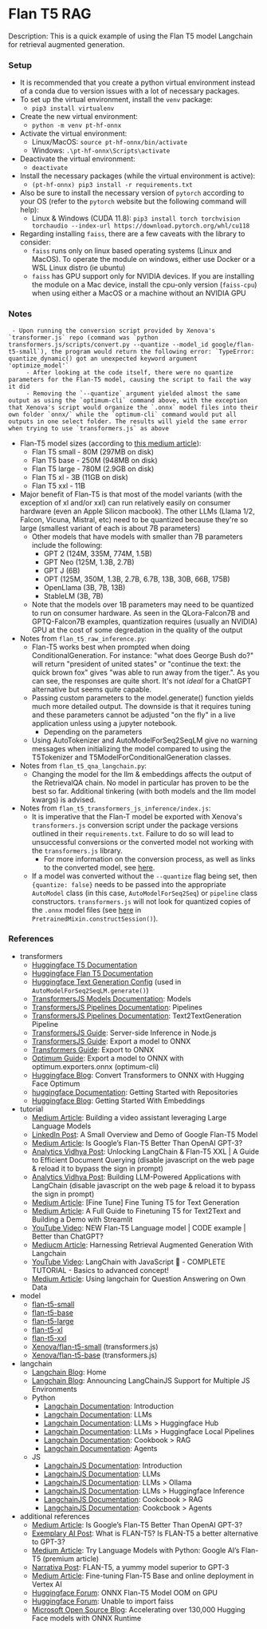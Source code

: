 # Flan T5 RAG

Description: This is a quick example of using the Flan T5 model Langchain for retrieval augmented generation. 


### Setup

 - It is recommended that you create a python virtual environment instead of a conda due to version issues with a lot of necessary packages.
 - To set up the virtual environment, install the `venv` package:
     - `pip3 install virtualenv`
 - Create the new virtual environment:
     - `python -m venv pt-hf-onnx`
 - Activate the virtual environment:
     - Linux/MacOS: `source pt-hf-onnx/bin/activate`
     - Windows: `.\pt-hf-onnx\Scripts\activate`
 - Deactivate the virtual environment:
     - `deactivate`
 - Install the necessary packages (while the virtual environment is active):
     - `(pt-hf-onnx) pip3 install -r requirements.txt`
 - Also be sure to install the necessary version of `pytorch` according to your OS (refer to the `pytorch` website but the following command will help):
     - Linux & Windows (CUDA 11.8): `pip3 install torch torchvision torchaudio --index-url https://download.pytorch.org/whl/cu118`
 - Regarding installing `faiss`, there are a few caveats with the library to consider:
     - `faiss` runs only on linux based operating systems (Linux and MacOS). To operate the module on windows, either use Docker or a WSL Linux distro (ie ubuntu)
     - `faiss` has GPU support only for NVIDIA devices. If you are installing the module on a Mac device, install the cpu-only version (`faiss-cpu`) when using either a MacOS or a machine without an NVIDIA GPU


### Notes

     - Upon running the conversion script provided by Xenova's `transformer.js` repo (command was `python transformers.js/scripts/convert.py --quantize --model_id google/flan-t5-small`), the program would return the following error: `TypeError: quantize_dynamic() got an unexpected keyword argument 'optimize_model'`
         - After looking at the code itself, there were no quantize parameters for the Flan-T5 model, causing the script to fail the way it did
         - Removing the `--quantize` argument yielded almost the same output as using the `optimum-cli` command above, with the exception that Xenova's script would organize the `.onnx` model files into their own folder `onnx/` while the `optimum-cli` command would put all outputs in one select folder. The results will yield the same error when trying to use `transformers.js` as above
 - Flan-T5 model sizes (according to [this medium article](https://medium.com/@koki_noda/try-language-models-with-python-google-ais-flan-t5-ba72318d3be6)):
     - Flan T5 small - 80M (297MB on disk)
     - Flan T5 base - 250M (948MB on disk)
     - Flan T5 large - 780M (2.9GB on disk)
     - Flan T5 xl - 3B (11GB on disk)
     - Flan T5 xxl - 11B
 - Major benefit of Flan-T5 is that most of the model variants (with the exception of xl and/or xxl) can run relatively easily on consumer hardware (even an Apple Silicon macbook). The other LLMs (Llama 1/2, Falcon, Vicuna, Mistral, etc) need to be quantized because they're so large (smallest variant of each is about 7B parameters)
     - Other models that have models with smaller than 7B parameters include the following:
         - GPT 2 (124M, 335M, 774M, 1.5B)
         - GPT Neo (125M, 1.3B, 2.7B)
         - GPT J (6B)
         - OPT (125M, 350M, 1.3B, 2.7B, 6.7B, 13B, 30B, 66B, 175B)
         - OpenLlama (3B, 7B, 13B)
         - StableLM (3B, 7B)
     - Note that the models over 1B parameters may need to be quantized to run on consumer hardware. As seen in the QLora-Falcon7B and GPTQ-Falcon7B examples, quantization requires (usually an NVIDIA) GPU at the cost of some degredation in the quality of the output
 - Notes from `flan_t5_raw_inference.py`:
     - Flan-T5 works best when prompted when doing ConditionalGeneration. For instance: "what does George Bush do?" will return "president of united states" or "continue the text: the quick brown fox" gives "was able to run away from the tiger.". As you can see, the responses are quite short. It's not *ideal* for a ChatGPT alternative but seems quite capable.
     - Passing custom parameters to the model.generate() function yields much more detailed output. The downside is that it requires tuning and these parameters cannot be adjusted "on the fly" in a live application unless using a jupyter notebook.
         - Depending on the parameters 
     - Using AutoTokenizer and AutoModelForSeq2SeqLM give no warning messages when initializing the model compared to using the T5Tokenizer and T5ModelForConditionalGeneration classes.
 - Notes from `flan_t5_qna_langchain.py`:
     - Changing the model for the llm & embeddings affects the output of the RetrievalQA chain. No model in particular has proven to be the best so far. Additional tinkering (with both models and the llm model kwargs) is advised.
 - Notes from `flan_t5_transformers_js_inference/index.js`:
     - It is imperative that the Flan-T model be exported with Xenova's `transformers.js` conversion script under the package versions outlined in their `requirements.txt`. Failure to do so will lead to unsuccessful conversions or the converted model not working with the `transformers.js` library.
         - For more information on the conversion process, as well as links to the converted model, see [here](https://github.com/dmmagdal/HuggingfaceOfflineDownloader/tree/main/onnx_converter/README.md).
     - If a model was converted without the `--quantize` flag being set, then `{quantize: false}` needs to be passed into the appropriate `AutoModel` class (in this case, `AutoModelForSeq2Seq`) or `pipeline` class constructors. `transformers.js` will not look for quantized copies of the `.onnx` model files (see [here](https://github.com/xenova/transformers.js/blob/main/src/models.js#L123) in `PretrainedMixin.constructSession()`).


### References

 - transformers
     - [Huggingface T5 Documentation](https://huggingface.co/docs/transformers/model_doc/t5)
     - [Huggingface Flan T5 Documentation](https://huggingface.co/docs/transformers/model_doc/flan-t5)
     - [Huggingface Text Generation Config](https://huggingface.co/docs/transformers/v4.35.2/en/main_classes/text_generation#transformers.GenerationConfig) (used in `AutoModelForSeq2SeqLM.generate()`)
     - [TransformersJS Models Documentation](https://huggingface.co/docs/transformers.js/api/models): Models
     - [TransformersJS Pipelines Documentation](https://huggingface.co/docs/transformers.js/pipelines): Pipelines
     - [TransformersJS Pipelines Documentation](https://huggingface.co/docs/transformers.js/api/pipelines#module_pipelines.Text2TextGenerationPipeline): Text2TextGeneration Pipeline
     - [TransformersJS Guide](https://huggingface.co/docs/transformers.js/tutorials/node): Server-side Inference in Node.js
     - [TransformersJS Guide](https://huggingface.co/docs/transformers.js/custom_usage#convert-your-models-to-onnx): Export a model to ONNX
     - [Transformers Guide](https://huggingface.co/docs/transformers/serialization): Export to ONNX
     - [Optimum Guide](https://huggingface.co/docs/optimum/exporters/onnx/usage_guides/export_a_model): Export a model to ONNX with optimum.exporters.onnx (optimum-cli)
     - [Huggingface Blog](https://huggingface.co/blog/convert-transformers-to-onnx): Convert Transformers to ONNX with Hugging Face Optimum
     - [huggingface Documentation](https://huggingface.co/docs/hub/repositories-getting-started): Getting Started with Repositories
     - [Huggingface Blog](https://huggingface.co/blog/getting-started-with-embeddings): Getting Started With Embeddings
 - tutorial
     - [Medium Article](https://blog.searce.com/building-a-video-assistant-leveraging-large-language-models-2e964e4eefa1): Building a video assistant leveraging Large Language Models
     - [LinkedIn Post](https://www.linkedin.com/pulse/small-overview-demo-o-google-flan-t5-model-balayogi-g/): A Small Overview and Demo of Google Flan-T5 Model
     - [Medium Article](https://betterprogramming.pub/is-google-flan-t5-better-than-openai-gpt-3-187fdaccf3a6): Is Google’s Flan-T5 Better Than OpenAI GPT-3?
     - [Analytics Vidhya Post](https://www.analyticsvidhya.com/blog/2023/09/unlocking-langchain-flan-t5-xxl-a-guide-to-efficient-document-querying/): Unlocking LangChain & Flan-T5 XXL | A Guide to Efficient Document Querying (disable javascript on the web page & reload it to bypass the sign in prompt)
     - [Analytics Vidhya Post](https://www.analyticsvidhya.com/blog/2023/07/building-llm-powered-applications-with-langchain/): Building LLM-Powered Applications with LangChain (disable javascript on the web page & reload it to bypass the sign in prompt)
     - [Medium Article](https://medium.com/@xiaohan_63326/fine-tune-fine-tuning-t5-for-text-generation-c51ed54a7941): [Fine Tune] Fine Tuning T5 for Text Generation
     - [Medium Article](https://medium.com/nlplanet/a-full-guide-to-finetuning-t5-for-text2text-and-building-a-demo-with-streamlit-c72009631887): A Full Guide to Finetuning T5 for Text2Text and Building a Demo with Streamlit
     - [YouTube Video](https://www.youtube.com/watch?v=_Qf_SiCLzw4&ab_channel=code_your_own_AI): NEW Flan-T5 Language model | CODE example | Better than ChatGPT?
     - [Mediucm Article](https://betterprogramming.pub/harnessing-retrieval-augmented-generation-with-langchain-2eae65926e82): Harnessing Retrieval Augmented Generation With Langchain
     - [YouTube Video](https://www.youtube.com/watch?v=mAYS4d0hrek&ab_channel=CodingCrashcourses): LangChain with JavaScript 🦜️ - COMPLETE TUTORIAL - Basics to advanced concept!
     - [Medium Article](https://medium.com/@onkarmishra/using-langchain-for-question-answering-on-own-data-3af0a82789ed): Using langchain for Question Answering on Own Data
 - model
     - [flan-t5-small](https://huggingface.co/google/flan-t5-small)
     - [flan-t5-base](https://huggingface.co/google/flan-t5-base)
     - [flan-t5-large](https://huggingface.co/google/flan-t5-large)
     - [flan-t5-xl](https://huggingface.co/google/flan-t5-xl)
     - [flan-t5-xxl](https://huggingface.co/google/flan-t5-xxl)
     - [Xenova/flan-t5-small](https://huggingface.co/Xenova/flan-t5-small) (transformers.js)
     - [Xenova/flan-t5-base](https://huggingface.co/Xenova/flan-t5-base) (transformers.js)
 - langchain
     - [Langchain Blog](https://blog.langchain.dev/): Home
     - [Langchain Blog](https://blog.langchain.dev/js-envs/): Announcing LangChainJS Support for Multiple JS Environments
     - Python
        - [Langchain Documentation](https://python.langchain.com/docs/get_started/introduction/): Introduction
        - [Langchain Documentation](https://python.langchain.com/docs/modules/model_io/llms/): LLMs 
        - [Langchain Documentation](https://python.langchain.com/docs/integrations/llms/huggingface_hub): LLMs > Huggingface Hub
        - [Langchain Documentation](https://python.langchain.com/docs/integrations/llms/huggingface_pipelines): LLMs > Huggingface Local Pipelines
        - [Langchain Documentation](https://python.langchain.com/docs/expression_language/cookbook/retrieval): Cookbook > RAG 
        - [Langchain Documentation](https://python.langchain.com/docs/modules/agents/): Agents 
     - JS
        - [LangchainJS Documentation](https://js.langchain.com/docs/get_started/introduction/): Introduction 
        - [LangchainJS Documentation](https://js.langchain.com/docs/integrations/llms/): LLMs
        - [LangchainJS Documentation](https://js.langchain.com/docs/integrations/llms/ollama): LLMs > Ollama 
        - [LangchainJS Documentation](https://js.langchain.com/docs/integrations/llms/huggingface_inference): LLMs > Huggingface Inference 
        - [LangchainJS Documentation](https://js.langchain.com/docs/expression_language/cookbook/retrieval): Cookcbook > RAG
        - [LangchainJS Documentation](https://js.langchain.com/docs/expression_language/cookbook/agents): Cookcbook > Agents
 - additional references
     - [Medium Article](https://betterprogramming.pub/is-google-flan-t5-better-than-openai-gpt-3-187fdaccf3a6): Is Google’s Flan-T5 Better Than OpenAI GPT-3?
     - [Exemplary AI Post](https://exemplary.ai/blog/flan-t5): What is FLAN-T5? Is FLAN-T5 a better alternative to GPT-3?
     - [Medium Article](https://medium.com/@koki_noda/try-language-models-with-python-google-ais-flan-t5-ba72318d3be6): Try Language Models with Python: Google AI’s Flan-T5 (premium article)
     - [Narrativa Post](https://www.narrativa.com/flan-t5-a-yummy-model-superior-to-gpt-3/): FLAN-T5, a yummy model superior to GPT-3
     - [Medium Article](https://medium.com/google-cloud/finetuning-flan-t5-base-and-online-deployment-in-vertex-ai-bf099c3a4a86): Fine-tuning Flan-T5 Base and online deployment in Vertex AI
     - [Huggingface Forum](https://discuss.huggingface.co/t/onnx-flan-t5-model-oom-on-gpu/36342): ONNX Flan-T5 Model OOM on GPU
     - [Huggingface Forum](https://discuss.huggingface.co/t/unable-to-import-faiss/3439): Unable to import faiss
     - [Microsoft Open Source Blog](https://cloudblogs.microsoft.com/opensource/2023/10/04/accelerating-over-130000-hugging-face-models-with-onnx-runtime/): Accelerating over 130,000 Hugging Face models with ONNX Runtime